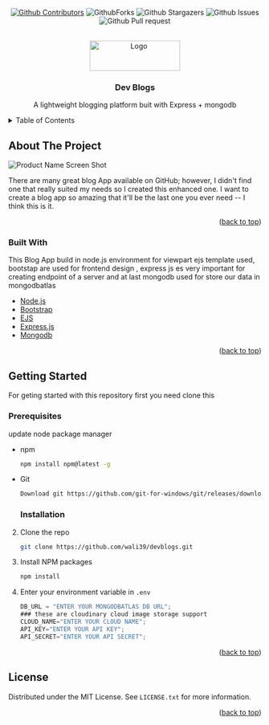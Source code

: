 <div id="top"></div>
<!--
*** Thanks for checking out the Best-README-Template. If you have a suggestion
*** that would make this better, please fork the repo and create a pull request
*** or simply open an issue with the tag "enhancement".
*** Don't forget to give the project a star!
*** Thanks again! Now go create something AMAZING! :D
-->

<!-- PROJECT SHIELDS -->
<!--
*** I'm using markdown "reference style" links for readability.
*** Reference links are enclosed in brackets [ ] instead of parentheses ( ).
*** See the bottom of this document for the declaration of the reference variables
*** for contributors-url, forks-url, etc. This is an optional, concise syntax you may use.
*** https://www.markdownguide.org/basic-syntax/#reference-style-links
-->
<div align="center">
            
            
[![Github Contributors](https://img.shields.io/github/contributors/wali39/devblogs)](https://github.com/wali39/devblogs/contributors)
![GithubForks](https://img.shields.io/github/forks/wali39/devblogs)
![Github Stargazers](https://img.shields.io/github/stars/wali39/devblogs)
![Github Issues](https://img.shields.io/github/issues/wali39/devblogs)
![Github Pull request](https://img.shields.io/github/issues-pr/wali39/devblogs)

</div>
<!-- PROJECT LOGO -->
<br />
<div align="center">
  <a href="https://github.com/othneildrew/Best-README-Template">
    <img src="https://res.cloudinary.com/plutonic39/image/upload/v1634110282/github-readmen/logox_c4y84d.png" alt="Logo" width="180" height="60" border-radius="5%">
  </a>

  <h3 align="center">Dev Blogs</h3>

  <p align="center">
    A lightweight blogging platform buit with Express + mongodb
    
</div>

<!-- TABLE OF CONTENTS -->
<details>
  <summary>Table of Contents</summary>
  <ol>
    <li>
      <a href="#about-the-project">About The Project</a>
      <ul>
        <li><a href="#built-with">Built With</a></li>
      </ul>
    </li>
    <li>
      <a href="#getting-started">Getting Started</a>
      <ul>
        <li><a href="#prerequisites">Prerequisites</a></li>
        <li><a href="#installation">Installation</a></li>
      </ul>
    </li>

  </ol>
</details>

<!-- ABOUT THE PROJECT -->

## About The Project

![Product Name Screen Shot](https://res.cloudinary.com/dl1sztvng/image/upload/v1723972196/eqh6yzhkybmdxwj9hjvf.png)

There are many great blog App available on GitHub; however, I didn't find one that really suited my needs so I created this enhanced one. I want to create a blog app so amazing that it'll be the last one you ever need -- I think this is it.

<p align="right">(<a href="#top">back to top</a>)</p>

### Built With

This Blog App build in node.js environment for viewpart ejs template used, bootstap are used for frontend design , express js es very important for creating endpoint of a server and at last mongodb used for store our data in mongodbatlas

- [Node.js](https://nodejs.org/)
- [Bootstrap](https://getbootstrap.com)
- [EJS](https://ejs.co/)
- [Express.js](https://expressjs.com/)
- [Mongodb](https://www.mongodb.com/)

<p align="right">(<a href="#top">back to top</a>)</p>

<!-- GETTING STARTED -->

## Getting Started

For geting started with this repository first you need clone this

### Prerequisites

update node package manager

- npm
  ```sh
  npm install npm@latest -g
  ```
- Git

  ```sh
  Download git https://github.com/git-for-windows/git/releases/download/v2.33.0.windows.2/Git-2.33.0.2-64-bit.exe
  ```

  ### Installation

2. Clone the repo

   ```sh
   git clone https://github.com/wali39/devblogs.git
   ```

3. Install NPM packages
   ```sh
   npm install
   ```
4. Enter your environment variable in `.env`
   ```js
   DB_URL = "ENTER YOUR MONGODBATLAS DB URL";
   ### these are cloudinary cloud image storage support
   CLOUD_NAME="ENTER YOUR CLOUD NAME";
   API_KEY="ENTER YOUR API KEY";
   API_SECRET="ENTER YOUR API SECRET";
   ```

<p align="right">(<a href="#top">back to top</a>)</p>

<!-- LICENSE -->

## License

Distributed under the MIT License. See `LICENSE.txt` for more information.

<p align="right">(<a href="#top">back to top</a>)</p>

